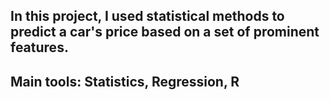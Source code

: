 ## In this project, I used statistical methods to predict a car's price based on a set of prominent features.
## Main tools: Statistics, Regression, R
